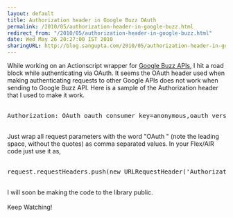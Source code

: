 ```yaml
---
layout: default
title: Authorization header in Google Buzz OAuth
permalink: /2010/05/authorization-header-in-google-buzz.html
redirect_from: "/2010/05/authorization-header-in-google-buzz.html"
date: Wed May 26 20:27:00 IST 2010
sharingURL: http://blog.sangupta.com/2010/05/authorization-header-in-google-buzz.html
---
```

While working on an Actionscript wrapper for 
<a href="http://code.google.com/apis/buzz">Google Buzz APIs</a>, I hit a road block while authenticating via OAuth. It seems the OAuth header used when making authenticating requests to other Google APIs does not work when sending to Google Buzz API. Here is a sample of the Authorization header that I used to make it work.
<br>
<br>
<pre class="brush: java">Authorization: OAuth oauth_consumer_key=anonymous,oauth_version=1.0,oauth_signature_method=HMAC- SHA1,oauth_token=MY_TOKEN,oauth_nonce=D8CE99A1-B346-9474-1469-D4F370F76F37,oauth_signature=MY_SIGNATURE,oauth_timestamp=1274883043,oauth_ callback=oob <br></pre>
<br>Just wrap all request parameters with the word "OAuth " (note the leading space, without the quotes) as comma separated values. In your Flex/AIR code just use it as, 
<br>
<br>
<pre class="brush: as3">request.requestHeaders.push(new URLRequestHeader('Authorization', constructedHeader)); <br></pre>
<br>I will soon be making the code to the library public.
<br>
<br>Keep Watching!
